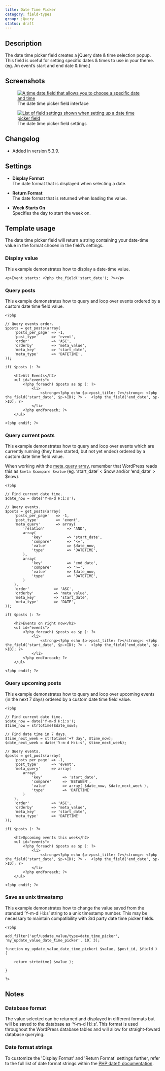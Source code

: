 ```yaml
---
title: Date Time Picker
category: field-types
group: jQuery
status: draft
---
```


## Description
The date time picker field creates a jQuery date & time selection popup. This field is useful for setting specific dates & times to use in your theme. (eg. An event’s start and end date & time.)

## Screenshots
<div class="gallery">
	<figure>
		<a href="https://raw.githubusercontent.com/AdvancedCustomFields/docs/master/assets/acf-date-time-picker-interface.png">
			<img src="https://raw.githubusercontent.com/AdvancedCustomFields/docs/master/assets/acf-date-time-picker-interface.png" alt="A time date field that allows you to choose a specific date and time" />
		</a>
		<figcaption>The date time picker field interface</figcaption>
	</figure>
	<figure>
		<a href="https://raw.githubusercontent.com/AdvancedCustomFields/docs/master/assets/acf-date-time-picker-settings.png">
			<img src="https://raw.githubusercontent.com/AdvancedCustomFields/docs/master/assets/acf-date-time-picker-settings.png" alt="List of field settings shown when setting up a date time picker field" />
		</a>
		<figcaption>The date time picker field settings</figcaption>
	</figure>
</div>

## Changelog
- Added in version 5.3.9.

## Settings
- **Display Format**  
  The date format that is displayed when selecting a date.

- **Return Format**  
  The date format that is returned when loading the value.

- **Week Starts On**  
  Specifies the day to start the week on.

## Template usage
The date time picker field will return a string containing your date-time value in the format chosen in the field’s settings.

### Display value
This example demonstrates how to display a date-time value.
```
<p>Event starts: <?php the_field('start_date'); ?></p>
```

### Query posts
This example demonstrates how to query and loop over events ordered by a custom date time field value.
```
<?php

// Query events order.
$posts = get_posts(array(
	'posts_per_page' => -1,
	'post_type'      => 'event',
	'order'          => 'ASC',
	'orderby'        => 'meta_value',
	'meta_key'       => 'start_date',
	'meta_type'      => 'DATETIME',
));

if( $posts ): ?>

	<h2>All Events</h2>
	<ul id="events">
		<?php foreach( $posts as $p ): ?>
			<li>
				<strong><?php echo $p->post_title; ?></strong>: <?php the_field('start_date', $p->ID); ?> -  <?php the_field('end_date', $p->ID); ?>
			</li>	
		<?php endforeach; ?>
	</ul>

<?php endif; ?>
```

### Query current posts
This example demonstrates how to query and loop over events which are currently running (they have started, but not yet ended) ordered by a custom date time field value.

When working with the [meta_query array](https://codex.wordpress.org/Class_Reference/WP_Query#Custom_Field_Parameters), remember that WordPress reads this as `$meta $compare $value` (eg. ‘start_date’ < $now and/or ‘end_date’ > $now).
```
<?php

// Find current date time.
$date_now = date('Y-m-d H:i:s');

// Query events.
$posts = get_posts(array(
	'posts_per_page'   => -1,
	'post_type'        => 'event',
	'meta_query'       => array(
		'relation'          => 'AND',
		array(
	        'key'           => 'start_date',
	        'compare'       => '<=',
	        'value'         => $date_now,
	        'type'          => 'DATETIME',
	    ),
	    array(
	        'key'           => 'end_date',
	        'compare'       => '>=',
	        'value'         => $date_now,
	        'type'          => 'DATETIME',
	    )
    ),
	'order'           => 'ASC',
	'orderby'         => 'meta_value',
	'meta_key'        => 'start_date',
	'meta_type'       => 'DATE',
));

if( $posts ): ?>

	<h2>Events on right now</h2>
	<ul id="events">
		<?php foreach( $posts as $p ): ?>
			<li>
				<strong><?php echo $p->post_title; ?></strong>: <?php the_field('start_date', $p->ID); ?> -  <?php the_field('end_date', $p->ID); ?>
			</li>	
		<?php endforeach; ?>
	</ul>

<?php endif; ?>
```

### Query upcoming posts
This example demonstrates how to query and loop over upcoming events (in the next 7 days) ordered by a custom date time field value.
```
<?php

// Find current date time.
$date_now = date('Y-m-d H:i:s');
$time_now = strtotime($date_now);

// Find date time in 7 days.
$time_next_week = strtotime('+7 day', $time_now);
$date_next_week = date('Y-m-d H:i:s', $time_next_week);

// Query events.
$posts = get_posts(array(
	'posts_per_page' => -1,
	'post_type'      => 'event',
	'meta_query'     => array(
		array(
	        'key'         => 'start_date',
	        'compare'     => 'BETWEEN',
	        'value'       => array( $date_now, $date_next_week ),
	        'type'        => 'DATETIME'
	    )
    ),
	'order'          => 'ASC',
	'orderby'        => 'meta_value',
	'meta_key'       => 'start_date',
	'meta_type'      => 'DATETIME'
));

if( $posts ): ?>

	<h2>Upcoming events this week</h2>
	<ul id="events">
		<?php foreach( $posts as $p ): ?>
			<li>
				<strong><?php echo $p->post_title; ?></strong>: <?php the_field('start_date', $p->ID); ?> -  <?php the_field('end_date', $p->ID); ?>
			</li>	
		<?php endforeach; ?>
	</ul>

<?php endif; ?>
```

### Save as unix timestamp
This example demonstrates how to change the value saved from the standard ‘Y-m-d H:i:s’ string to a unix timestamp number. This may be necessary to maintain compatibility with 3rd party date time picker fields.
```
<?php 

add_filter('acf/update_value/type=date_time_picker', 'my_update_value_date_time_picker', 10, 3);

function my_update_value_date_time_picker( $value, $post_id, $field ) {
	
	return strtotime( $value );
	
}

?>
```

## Notes

### Database format
The value selected can be returned and displayed in different formats but will be saved to the database as ‘Y-m-d H:i:s’. This format is used throughout the WordPress database tables and will allow for straight-foward database querying.

### Date format strings
To customize the 'Display Format' and 'Return Format' settings further, refer to the full list of date format strings within the [PHP date() documentation](http://php.net/manual/en/function.date.php).
